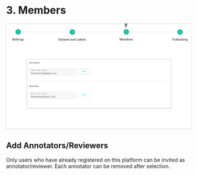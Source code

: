 # 3. Members

![](../../.gitbook/assets/3-1-3-000001.png)

## Add Annotators/Reviewers

Only users who have already registered on this platform can be invited as annotator/reviewer. Each annotator can be removed after selection.

